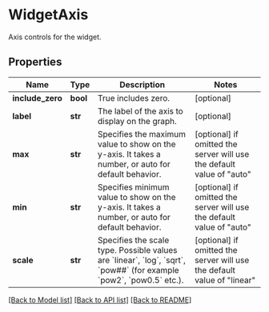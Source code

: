 # WidgetAxis

Axis controls for the widget.

## Properties

| Name             | Type     | Description                                                                                                                                                                     | Notes                                                                   |
| ---------------- | -------- | ------------------------------------------------------------------------------------------------------------------------------------------------------------------------------- | ----------------------------------------------------------------------- |
| **include_zero** | **bool** | True includes zero.                                                                                                                                                             | [optional]                                                              |
| **label**        | **str**  | The label of the axis to display on the graph.                                                                                                                                  | [optional]                                                              |
| **max**          | **str**  | Specifies the maximum value to show on the y-axis. It takes a number, or auto for default behavior.                                                                             | [optional] if omitted the server will use the default value of "auto"   |
| **min**          | **str**  | Specifies minimum value to show on the y-axis. It takes a number, or auto for default behavior.                                                                                 | [optional] if omitted the server will use the default value of "auto"   |
| **scale**        | **str**  | Specifies the scale type. Possible values are &#x60;linear&#x60;, &#x60;log&#x60;, &#x60;sqrt&#x60;, &#x60;pow##&#x60; (for example &#x60;pow2&#x60;, &#x60;pow0.5&#x60; etc.). | [optional] if omitted the server will use the default value of "linear" |

[[Back to Model list]](README.md#documentation-for-models) [[Back to API list]](README.md#documentation-for-api-endpoints) [[Back to README]](README.md)
